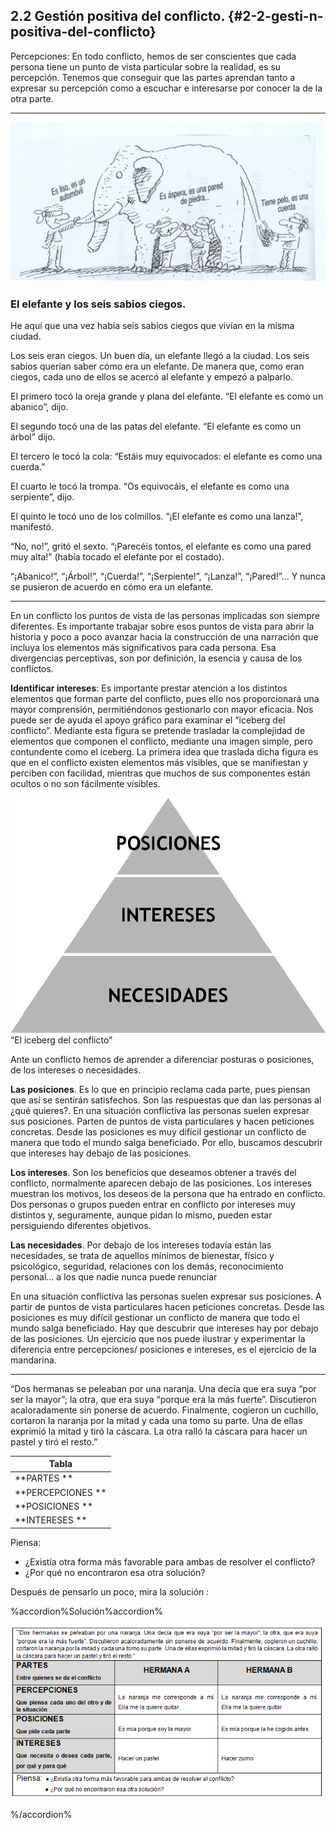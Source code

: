 ## 2.2 Gestión positiva del conflicto. {#2-2-gesti-n-positiva-del-conflicto}


Percepciones: En todo conflicto,  hemos de ser conscientes que cada persona tiene un punto de vista particular sobre la realidad, es su percepción. Tenemos que conseguir que las partes aprendan tanto a expresar su percepción como a escuchar e interesarse por conocer la de la otra parte. 

---

![msotw9_temp0](/images/image6.jpg)

### El elefante y los seis sabios ciegos.

He aquí que una vez había seis sabios ciegos que vivían en la misma ciudad.

Los seis eran ciegos. Un buen día, un elefante llegó a la ciudad. Los seis sabios querían saber cómo era un elefante. De manera que, como eran ciegos, cada uno de ellos se acercó al elefante y empezó a palparlo.

El primero tocó la oreja grande y plana del elefante. “El elefante es como un abanico”, dijo.

El segundo tocó una de las patas del elefante. “El elefante es como un árbol” dijo.

El tercero le tocó la cola: “Estáis muy equivocados: el elefante es como una cuerda.”

El cuarto le tocó la trompa. “Os equivocáis, el elefante es como una serpiente”, dijo.

El quinto le tocó uno de los colmillos. “¡El elefante es como una lanza!”, manifestó.

“No, no!”, gritó el sexto. “¡Parecéis tontos, el elefante es como una pared muy alta!” (había tocado el elefante por el costado).

“¡Abanico!”, “¡Árbol!”, “¡Cuerda!”, “¡Serpiente!”, “¡Lanza!”, “¡Pared!”... Y nunca se pusieron de acuerdo en cómo era un elefante.

---

En un conflicto los puntos de vista de las personas implicadas son siempre diferentes. Es importante trabajar sobre esos puntos de vista para abrir la historia y poco a poco avanzar hacia la construcción de una narración que incluya los elementos más significativos para cada persona. Esa divergencias perceptivas, son por definición, la esencia y causa de los conflictos.

**Identificar intereses**: Es importante prestar atención a los distintos elementos que forman parte del conflicto, pues ello nos proporcionará una mayor comprensión, permitiéndonos gestionarlo con mayor eficacia. Nos puede ser de ayuda el apoyo gráfico para examinar el “iceberg del conflicto”. Mediante esta figura se pretende trasladar la complejidad de elementos que componen el conflicto, mediante una imagen simple, pero contundente como el iceberg. La primera idea que traslada dicha figura es que en el conflicto existen elementos más visibles, que se manifiestan y perciben con facilidad, mientras que muchos de sus componentes están ocultos o no son fácilmente visibles.

![](/images/image9.jpg)     “El iceberg del conflicto”

Ante un conflicto hemos de aprender a diferenciar posturas o posiciones, de los intereses o necesidades.

**Las posiciones**. Es lo que en principio reclama cada parte, pues piensan que así se sentirán satisfechos. Son las respuestas que dan las personas al ¿qué quieres?. En una situación conflictiva las personas suelen expresar sus posiciones. Parten de puntos de vista particulares y hacen peticiones concretas. Desde las posiciones es muy difícil gestionar un conflicto de manera que todo el mundo salga beneficiado. Por ello, buscamos descubrir que intereses hay debajo de las posiciones.

**Los intereses**. Son los beneficios que deseamos obtener a través del conflicto, normalmente aparecen debajo de las posiciones. Los intereses muestran los motivos, los deseos de la persona que ha entrado en conflicto. Dos personas o grupos pueden entrar en conflicto por intereses muy distintos y, seguramente, aunque pidan lo mismo, pueden estar persiguiendo diferentes objetivos.

**Las necesidades**. Por debajo de los intereses todavía están las necesidades, se trata de aquellos mínimos de bienestar, físico y psicológico, seguridad, relaciones con los demás, reconocimiento personal… a los que nadie nunca puede renunciar

En una situación conflictiva las personas suelen expresar sus posiciones. A partir de puntos de vista particulares hacen peticiones concretas. Desde las posiciones es muy difícil gestionar un conflicto de manera que todo el mundo salga beneficiado. Hay que descubrir que intereses hay por debajo de las posiciones. Un ejercicio que nos puede ilustrar y experimentar la diferencia entre percepciones/ posiciones e intereses, es el ejercicio de la mandarina.

---

“Dos hermanas se peleaban por una naranja. Una decía que era suya “por ser la mayor”; la otra, que era suya “porque era la más fuerte”. Discutieron acaloradamente sin ponerse de acuerdo. Finalmente, cogieron un cuchillo, cortaron la naranja por la mitad y cada una tomo su parte. Una de ellas exprimió la mitad y tiró la cáscara. La otra ralló la cáscara para hacer un pastel y tiró el resto.”

|Tabla
| --- |
| **PARTES **| **HERMANA A **| **HERMANA B** |
| **PERCEPCIONES **| | |
| **POSICIONES **| | |
| **INTERESES **| | |

Piensa:
* ¿Existía otra forma más favorable para ambas de resolver el conflicto?
* ¿Por qué no encontraron esa otra solución?

Después de pensarlo un poco, mira la solución :

%accordion%Solución%accordion%

![](/assets/tabla.png)

%/accordion%


